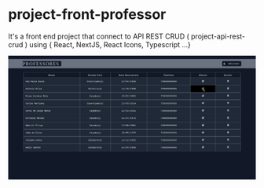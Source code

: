 
# project-front-professor
It's a front end project that connect to API REST CRUD ( project-api-rest-crud ) using { React, NextJS, React Icons, Typescript ...}


[![Watch the video](./app/public/screen.png)](https://drive.google.com/file/d/1E7Q4cDmbhJ21nWmNhYab2Wa6fR5sxg1K/view?usp=drive_link)
